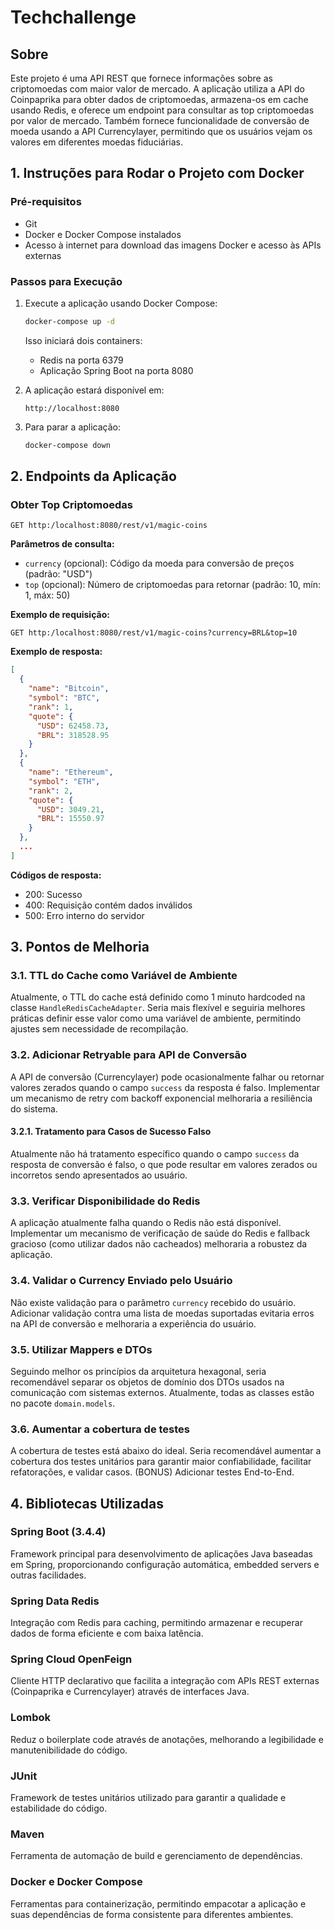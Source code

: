 # Techchallenge

## Sobre
Este projeto é uma API REST que fornece informações sobre as criptomoedas com maior valor de mercado. A aplicação utiliza a API do Coinpaprika para obter dados de criptomoedas, armazena-os em cache usando Redis, e oferece um endpoint para consultar as top criptomoedas por valor de mercado. Também fornece funcionalidade de conversão de moeda usando a API Currencylayer, permitindo que os usuários vejam os valores em diferentes moedas fiduciárias.

## 1. Instruções para Rodar o Projeto com Docker

### Pré-requisitos
- Git
- Docker e Docker Compose instalados
- Acesso à internet para download das imagens Docker e acesso às APIs externas

### Passos para Execução
1. Execute a aplicação usando Docker Compose:
   ```bash
   docker-compose up -d
   ```
   
   Isso iniciará dois containers:
   - Redis na porta 6379
   - Aplicação Spring Boot na porta 8080

2. A aplicação estará disponível em:
   ```
   http://localhost:8080
   ```

3. Para parar a aplicação:
   ```bash
   docker-compose down
   ```

## 2. Endpoints da Aplicação

### Obter Top Criptomoedas
```
GET http:/localhost:8080/rest/v1/magic-coins
```

**Parâmetros de consulta:**
- `currency` (opcional): Código da moeda para conversão de preços (padrão: "USD")
- `top` (opcional): Número de criptomoedas para retornar (padrão: 10, mín: 1, máx: 50)

**Exemplo de requisição:**
```
GET http:/localhost:8080/rest/v1/magic-coins?currency=BRL&top=10
```

**Exemplo de resposta:**
```json
[
  {
    "name": "Bitcoin",
    "symbol": "BTC",
    "rank": 1,
    "quote": {
      "USD": 62458.73,
      "BRL": 318528.95
    }
  },
  {
    "name": "Ethereum",
    "symbol": "ETH",
    "rank": 2,
    "quote": {
      "USD": 3049.21,
      "BRL": 15550.97
    }
  },
  ...
]
```

**Códigos de resposta:**
- 200: Sucesso
- 400: Requisição contém dados inválidos
- 500: Erro interno do servidor

## 3. Pontos de Melhoria

### 3.1. TTL do Cache como Variável de Ambiente
Atualmente, o TTL do cache está definido como 1 minuto hardcoded na classe `HandleRedisCacheAdapter`. Seria mais flexível e seguiria melhores práticas definir esse valor como uma variável de ambiente, permitindo ajustes sem necessidade de recompilação.

### 3.2. Adicionar Retryable para API de Conversão
A API de conversão (Currencylayer) pode ocasionalmente falhar ou retornar valores zerados quando o campo `success` da resposta é falso. Implementar um mecanismo de retry com backoff exponencial melhoraria a resiliência do sistema.

#### 3.2.1. Tratamento para Casos de Sucesso Falso
Atualmente não há tratamento específico quando o campo `success` da resposta de conversão é falso, o que pode resultar em valores zerados ou incorretos sendo apresentados ao usuário.

### 3.3. Verificar Disponibilidade do Redis
A aplicação atualmente falha quando o Redis não está disponível. Implementar um mecanismo de verificação de saúde do Redis e fallback gracioso (como utilizar dados não cacheados) melhoraria a robustez da aplicação.

### 3.4. Validar o Currency Enviado pelo Usuário
Não existe validação para o parâmetro `currency` recebido do usuário. Adicionar validação contra uma lista de moedas suportadas evitaria erros na API de conversão e melhoraria a experiência do usuário.

### 3.5. Utilizar Mappers e DTOs
Seguindo melhor os princípios da arquitetura hexagonal, seria recomendável separar os objetos de domínio dos DTOs usados na comunicação com sistemas externos. Atualmente, todas as classes estão no pacote `domain.models`.

### 3.6. Aumentar a cobertura de testes
A cobertura de testes está abaixo do ideal. Seria recomendável aumentar a cobertura dos testes unitários para garantir maior confiabilidade, facilitar refatorações, e validar casos.
(BONUS) Adicionar testes End-to-End.

## 4. Bibliotecas Utilizadas

### Spring Boot (3.4.4)
Framework principal para desenvolvimento de aplicações Java baseadas em Spring, proporcionando configuração automática, embedded servers e outras facilidades.

### Spring Data Redis
Integração com Redis para caching, permitindo armazenar e recuperar dados de forma eficiente e com baixa latência.

### Spring Cloud OpenFeign
Cliente HTTP declarativo que facilita a integração com APIs REST externas (Coinpaprika e Currencylayer) através de interfaces Java.

### Lombok
Reduz o boilerplate code através de anotações, melhorando a legibilidade e manutenibilidade do código.

### JUnit
Framework de testes unitários utilizado para garantir a qualidade e estabilidade do código.

### Maven
Ferramenta de automação de build e gerenciamento de dependências.

### Docker e Docker Compose
Ferramentas para containerização, permitindo empacotar a aplicação e suas dependências de forma consistente para diferentes ambientes.

